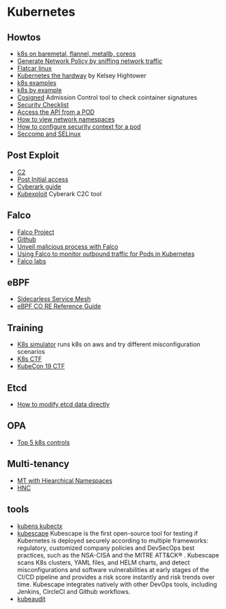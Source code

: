 # Kubernetes

## Howtos
* [k8s on baremetal, flannel, metallb, coreos](https://www.marcolancini.it/2021/blog-kubernetes-lab-baremetal/)
* [Generate Network Policy by sniffing network traffic](https://itnext.io/generating-kubernetes-network-policies-by-sniffing-network-traffic-6d5135fe77db)
* [Flatcar linux](https://www.rkatz.xyz/post/2020-09-13-flatcar/)
* [Kubernetes the hardway](https://github.com/kelseyhightower/kubernetes-the-hard-way) by Kelsey Hightower
* [k8s examples](https://github.com/knelasevero/kubernetes-examples)
* [k8s by example](https://kubebyexample.com/)
* [Cosigned](https://github.com/dlorenc/cosigned) Admission Control tool to check cointainer signatures
* [Security Checklist](https://github.com/Vinum-Security/kubernetes-security-checklist)
* [Access the API from a POD](https://kubernetes.io/docs/tasks/run-application/access-api-from-pod/)
* [How to view network namespaces](https://www.packetcoders.io/how-to-view-the-network-namespaces-in-kubernetes/)
* [How to configure security context for a pod](https://kubernetes.io/docs/tasks/configure-pod-container/security-context/)
* [Seccomp and SELinux](https://jhrozek.wordpress.com/2021/05/25/prevent-cve-exploits-in-your-kubernetes-cluster-with-seccomp-and-selinux-profiles/amp/)


## Post Exploit
* [C2](https://github.com/cyberark/kubesploit)
* [Post Initial access](https://medium.com/swlh/kubernetes-attack-path-part-2-post-initial-access-1e27aabda36d)
* [Cyberark guide](https://www.cyberark.com/resources/threat-research-blog/kubernetes-pentest-methodology-part-3)
* [Kubexploit](https://github.com/cyberark/kubesploit) Cyberark C2C tool


## Falco
* [Falco Project](https://falco.org/docs/)
* [Github](https://github.com/falcosecurity/falco)
* [Unveil malicious process with Falco](https://sysdig.com/blog/unveil-processes-falco-cloud/)
* [Using Falco to monitor outbound traffic for Pods in Kubernetes](https://www.rkatz.xyz/post/2021-04-16-falco-network-monitoring/)
* [Falco labs](https://falco.org/labs/)

## eBPF
* [Sidecarless Service Mesh](https://thenewstack.io/how-ebpf-streamlines-the-service-mesh/)
* [eBPF CO RE Reference Guide](https://nakryiko.com/posts/bpf-core-reference-guide/)

## Training
* [K8s simulator](https://github.com/kubernetes-simulator/simulator) runs k8s on aws and try different misconfiguration scenarios
* [K8s CTF](https://github.com/quarkslab/minik8s-ctf)
* [KubeCon 19 CTF](https://securekubernetes.com/)


## Etcd
* [How to modify etcd data directly](https://medium.com/flant-com/modifying-kubernetes-etcd-data-ed3d4bb42379)

## OPA
* [Top 5 k8s controls](https://blog.styra.com/blog/open-policy-agent-the-top-5-kubernetes-admission-control-policies)

## Multi-tenancy
* [MT with Hiearchical Namespaces](https://engineering.mercari.com/blog/entry/20210930-scaling-kubernetes-tenant-management-with-hierarchical-namespaces-controller/)
* [HNC](https://kubernetes.io/blog/2020/08/14/introducing-hierarchical-namespaces/)


## tools
* [kubens kubectx](https://github.com/ahmetb/kubectx)
* [kubescape](https://github.com/armosec/kubescape)
Kubescape is the first open-source tool for testing if Kubernetes is deployed securely according to multiple frameworks: regulatory, customized company policies and DevSecOps best practices, such as the NSA-CISA and the MITRE ATT&CK® .
Kubescape scans K8s clusters, YAML files, and HELM charts, and detect misconfigurations and software vulnerabilities at early stages of the CI/CD pipeline and provides a risk score instantly and risk trends over time. Kubescape integrates natively with other DevOps tools, including Jenkins, CircleCI and Github workflows.
* [kubeaudit](https://github.com/Shopify/kubeaudit)


